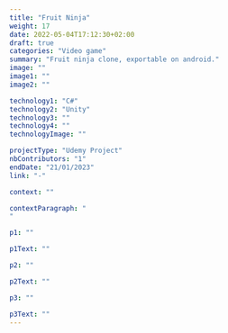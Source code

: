 ```yaml
---
title: "Fruit Ninja"
weight: 17
date: 2022-05-04T17:12:30+02:00
draft: true
categories: "Video game"
summary: "Fruit ninja clone, exportable on android."
image: ""
image1: ""
image2: ""

technology1: "C#"
technology2: "Unity"
technology3: ""
technology4: ""
technologyImage: ""

projectType: "Udemy Project"
nbContributors: "1"
endDate: "21/01/2023"
link: "-"

context: ""

contextParagraph: "
"

p1: ""

p1Text: ""

p2: ""

p2Text: ""

p3: ""

p3Text: ""
---
```

